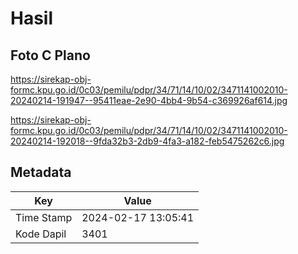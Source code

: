 # Hasil

## Foto C Plano

https://sirekap-obj-formc.kpu.go.id/0c03/pemilu/pdpr/34/71/14/10/02/3471141002010-20240214-191947--95411eae-2e90-4bb4-9b54-c369926af614.jpg

https://sirekap-obj-formc.kpu.go.id/0c03/pemilu/pdpr/34/71/14/10/02/3471141002010-20240214-192018--9fda32b3-2db9-4fa3-a182-feb5475262c6.jpg


## Metadata

| Key        | Value               |
| ---------- | ------------------- |
| Time Stamp | 2024-02-17 13:05:41 |
| Kode Dapil | 3401                |



